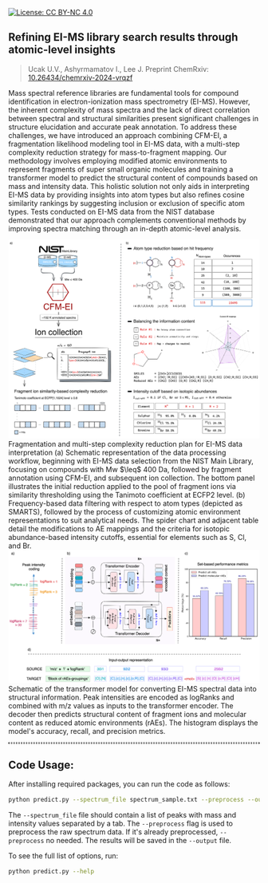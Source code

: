 [![License: CC BY-NC 4.0](https://img.shields.io/badge/License-CC_BY--NC_4.0-lightgrey.svg)](https://creativecommons.org/licenses/by-nc/4.0/)

## Refining EI-MS library search results through atomic-level insights
> Ucak U.V., Ashyrmamatov I., Lee J. Preprint ChemRxiv: [10.26434/chemrxiv-2024-vrqzf](https://doi.org/10.26434/chemrxiv-2024-vrqzf)

Mass spectral reference libraries are fundamental tools for compound identification in electron-ionization mass spectrometry (EI-MS). 
However, the inherent complexity of mass spectra and the lack of direct correlation between spectral and structural similarities present significant challenges in structure elucidation and accurate peak annotation. 
To address these challenges, we have introduced an approach combining CFM-EI, a fragmentation likelihood modeling tool in EI-MS data, with a multi-step complexity reduction strategy for mass-to-fragment mapping. 
Our methodology involves employing modified atomic environments to represent fragments of super small organic molecules and training a transformer model to predict the structural content of compounds based on mass and intensity data. 
This holistic solution not only aids in interpreting EI-MS data by providing insights into atom types but also refines cosine similarity rankings by suggesting inclusion or exclusion of specific atom types.
Tests conducted on EI-MS data from the NIST database demonstrated that our approach complements conventional methods by improving spectra matching through an in-depth atomic-level analysis.

<!-- ![Preprocessing Workflow](./assets/MSpaper_figure2.png) -->
<img src="assets/MSpaper_figure2.png" alt="Preprocessing Workflow" width="600" />
Fragmentation and multi-step complexity reduction plan for EI-MS data interpretation (a) Schematic representation of the data processing workflow, beginning with EI-MS data selection from the NIST Main Library, focusing on compounds with Mw $\leq$ 400 Da, followed by fragment annotation using CFM-EI, and subsequent ion collection. The bottom panel illustrates the initial reduction applied to the pool of fragment ions via similarity thresholding using the Tanimoto coefficient at ECFP2 level. (b) Frequency-based data filtering with respect to atom types (depicted as SMARTS), followed by the process of customizing atomic environment representations to suit analytical needs. The spider chart and adjacent table detail the modifications to AE mappings and the criteria for isotopic abundance-based intensity cutoffs, essential for elements such as S, Cl, and Br.

<!-- ![Model Overview](./assets/MSpaper_figure4.png) -->
<img src="assets/MSpaper_figure4.png" alt="Model Overview" width="600" />
Schematic of the transformer model for converting EI-MS spectral data into structural information. Peak intensities are encoded as logRanks and combined with m/z values as inputs to the transformer encoder. The decoder then predicts structural content of fragment ions and molecular content as reduced atomic environments (rAEs). The histogram displays the model's accuracy, recall, and precision metrics.

<hr style="background: transparent; border: 0.2px dashed;"/>

## Code Usage:
After installing required packages, you can run the code as follows:
```bash
python predict.py --spectrum_file spectrum_sample.txt --preprocess --output results.json
```
<!-- '--spectrum_file', type=Path, required=True, help="The file path where the input spectra can be found. It expects a list of peaks 'mass\tintensity' delimited by lines.") -->
The `--spectrum_file` file should contain a list of peaks with mass and intensity values separated by a tab. The `--preprocess` flag is used to preprocess the raw spectrum data. If it's already preprocessed, `--preprocess` no needed. The results will be saved in the `--output` file. 


To see the full list of options, run:
```bash
python predict.py --help
```
